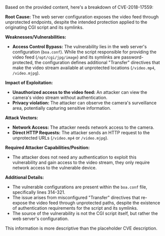 Based on the provided content, here's a breakdown of CVE-2018-17559:

**Root Cause:**
The web server configuration exposes the video feed through unprotected endpoints, despite the intended protection applied to the originating CGI script and its symlinks.

**Weaknesses/Vulnerabilities:**
- **Access Control Bypass:** The vulnerability lies in the web server's configuration (`boa.conf`). While the script responsible for providing the video feed (`/opt/cgi/jpg/image`) and its symlinks are password-protected, the configuration defines additional "Transfer" directives that make the video stream available at unprotected locations (`/video.mp4`, `/video.mjpg`).

**Impact of Exploitation:**
- **Unauthorized access to the video feed:** An attacker can view the camera's video stream without authentication.
- **Privacy violation:** The attacker can observe the camera's surveillance area, potentially capturing sensitive information.

**Attack Vectors:**
- **Network Access:** The attacker needs network access to the camera.
- **Direct HTTP Requests:** The attacker sends an HTTP request to the unprotected URLs (`/video.mp4` or `/video.mjpg`).

**Required Attacker Capabilities/Position:**
- The attacker does not need any authentication to exploit this vulnerability and gain access to the video stream, they only require network access to the vulnerable device.

**Additional Details:**
- The vulnerable configurations are present within the `boa.conf` file, specifically lines 314-321.
- The issue arises from misconfigured "Transfer" directives that re-expose the video feed through unprotected paths, despite the existence of authentication requirements for the script and its symlinks.
- The source of the vulnerability is not the CGI script itself, but rather the web server's configuration.

This information is more descriptive than the placeholder CVE description.